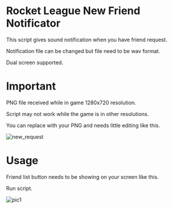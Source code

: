 # Rocket League New Friend Notificator

This script gives sound notification when you have friend request.

Notification file can be changed but file need to be wav format.

Dual screen supported.

# Important

PNG file received while in game 1280x720 resolution. 

Script may not work while the game is in other resolutions.

You can replace with your PNG and needs little editing like this.


![new_request](https://user-images.githubusercontent.com/54486031/161339863-17d7e247-c587-4300-9739-0073c193273a.PNG)


# Usage

Friend list button needs to be showing on your screen like this.

Run script.

![pic1](https://user-images.githubusercontent.com/54486031/161338781-8cca5c54-7b63-45d5-bfed-cbc528b46ad9.PNG)
